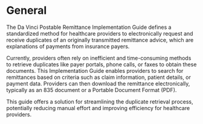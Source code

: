 # General

The Da Vinci Postable Remittance Implementation Guide defines a standardized method for healthcare providers to electronically request and receive duplicates of an originally transmitted remittance advice, which are explanations of payments from insurance payers.

Currently, providers often rely on inefficient and time-consuming methods to retrieve duplicates like payer portals, phone calls, or faxes to obtain these documents. This Implementation Guide enables providers to search for remittances based on criteria such as claim information, patient details, or payment data. Providers can then download the remittance electronically, typically as an 835 document or a Portable Document Format (PDF).

This guide offers a solution for streamlining the duplicate retrieval process, potentially reducing manual effort and improving efficiency for healthcare providers.
